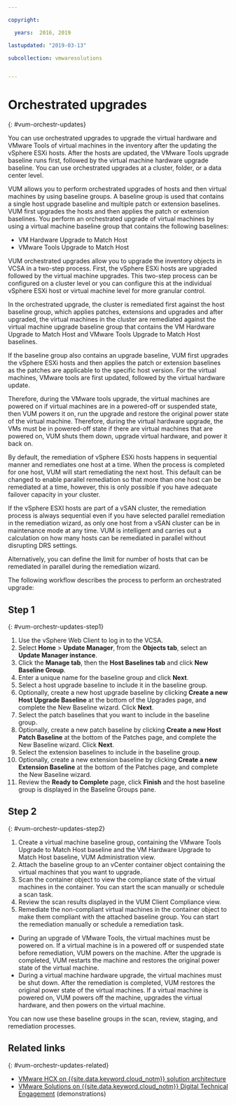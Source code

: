 ```yaml
---

copyright:

  years:  2016, 2019

lastupdated: "2019-03-13"

subcollection: vmwaresolutions


---
```


#	Orchestrated upgrades
{: #vum-orchestr-updates}

You can use orchestrated upgrades to upgrade the virtual hardware and VMware Tools of virtual machines in the inventory after the updating the vSphere ESXi hosts. After the hosts are updated, the VMware Tools upgrade baseline runs first, followed by the virtual machine hardware upgrade baseline. You can use orchestrated upgrades at a cluster, folder, or a data center level.

VUM allows you to perform orchestrated upgrades of hosts and then virtual machines by using baseline groups. A baseline group is used that contains a single host upgrade baseline and multiple patch or extension baselines. VUM first upgrades the hosts and then applies the patch or extension baselines. You perform an orchestrated upgrade of virtual machines by using a virtual machine baseline group that contains the following baselines:
* VM Hardware Upgrade to Match Host
* VMware Tools Upgrade to Match Host

VUM orchestrated upgrades allow you to upgrade the inventory objects in VCSA in a two-step process. First, the vSphere ESXi hosts are upgraded followed by the virtual machine upgrades. This two-step process can be configured on a cluster level or you can configure this at the individual vSphere ESXi host or virtual machine level for more granular control.

In the orchestrated upgrade, the cluster is remediated first against the host baseline group, which applies patches, extensions and upgrades and after upgraded, the virtual machines in the cluster are remediated against the virtual machine upgrade baseline group that contains the VM Hardware Upgrade to Match Host and VMware Tools Upgrade to Match Host baselines.

If the baseline group also contains an upgrade baseline, VUM first upgrades the vSphere ESXi hosts and then applies the patch or extension baselines as the patches are applicable to the specific host version. For the virtual machines, VMware tools are first updated, followed by the virtual hardware update.

Therefore, during the VMware tools upgrade, the virtual machines are powered on if virtual machines are in a powered-off or suspended state, then VUM powers it on, run the upgrade and restore the original power state of the virtual machine. Therefore, during the virtual hardware upgrade, the VMs must be in powered-off state if there are virtual machines that are powered on, VUM shuts them down, upgrade virtual hardware, and power it back on.

By default, the remediation of vSphere ESXi hosts happens in sequential manner and  remediates one host at a time. When the process is completed for one host, VUM will start remediating the next host. This default can be changed to enable parallel remediation so that more than one host can be remediated at a time, however, this is only possible if you have adequate failover capacity in your cluster.

If the vSphere ESXI hosts are part of a vSAN cluster, the remediation process is always sequential even if you have selected parallel remediation in the remediation wizard, as only one host from a vSAN cluster can be in maintenance mode at any time. VUM is intelligent and carries out a calculation on how many hosts can be remediated in parallel without disrupting DRS settings.

Alternatively, you can define the limit for number of hosts that can be remediated in parallel during the remediation wizard.

The following workflow describes the process to perform an orchestrated upgrade:

## Step 1
{: #vum-orchestr-updates-step1}

1. Use the vSphere Web Client to log in to the VCSA.
2. Select **Home** > **Update Manager**, from the **Objects tab**, select an **Update Manager instance**.
3. Click the **Manage tab**, then the **Host Baselines tab** and click **New Baseline Group**.
4. Enter a unique name for the baseline group and click **Next**.
5. Select a host upgrade baseline to include it in the baseline group.
6. Optionally, create a new host upgrade baseline by clicking **Create a new Host Upgrade Baseline** at the bottom of the Upgrades page, and complete the New Baseline wizard. Click **Next**.
7. Select the patch baselines that you want to include in the baseline group.
8. Optionally, create a new patch baseline by clicking **Create a new Host Patch Baseline** at the bottom of the Patches page, and complete the New Baseline wizard. Click **Next**.
9. Select the extension baselines to include in the baseline group.
10. Optionally, create a new extension baseline by clicking **Create a new Extension Baseline** at the bottom of the Patches page, and complete the New Baseline wizard.
11. Review the **Ready to Complete** page, click **Finish** and the host baseline group is displayed in the Baseline Groups pane.

## Step 2
{: #vum-orchestr-updates-step2}

1. Create a virtual machine baseline group, containing the VMware Tools Upgrade to Match Host baseline and the VM Hardware Upgrade to Match Host baseline, VUM Administration view.
2. Attach the baseline group to an vCenter container object containing the virtual machines that you want to upgrade.
3. Scan the container object to view the compliance state of the virtual machines in the container. You can start the scan manually or schedule a scan task.
4. Review the scan results displayed in the VUM Client Compliance view.
5. Remediate the non-compliant virtual machines in the container object to make them compliant with the attached baseline group. You can start the remediation manually or schedule a remediation task.
* During an upgrade of VMware Tools, the virtual machines must be powered on. If a virtual machine is in a powered off or suspended state before remediation, VUM powers on the machine. After the upgrade is completed, VUM restarts the machine and restores the original power state of the virtual machine.
* During a virtual machine hardware upgrade, the virtual machines must be shut down. After the remediation is completed, VUM restores the original power state of the virtual machines. If a virtual machine is powered on, VUM powers off the machine, upgrades the virtual hardware, and then powers on the virtual machine.

You can now use these baseline groups in the scan, review, staging, and remediation processes.

## Related links
{: #vum-orchestr-updates-related}

* [VMware HCX on {{site.data.keyword.cloud_notm}} solution architecture](/docs/services/vmwaresolutions/services?topic=vmware-solutions-hcx-archi-intro#hcx-archi-intro)
* [VMware Solutions on {{site.data.keyword.cloud_notm}} Digital Technical Engagement](https://ibm-dte.mybluemix.net/ibm-vmware) (demonstrations)
